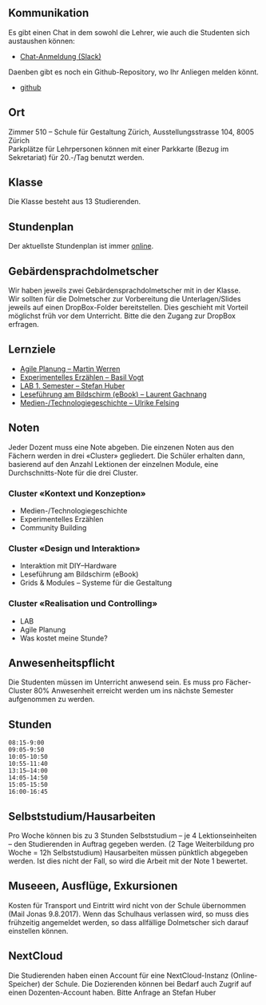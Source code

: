## Kommunikation
Es gibt einen Chat in dem sowohl die Lehrer, wie auch die Studenten sich austaushen können:

* [Chat-Anmeldung (Slack)](https://join.slack.com/t/logrinto/shared_invite/MjI5OTA0MDE2MjU3LTE1MDM0NzQ5NjYtMWJkMzJhYjlhNw)

Daenben gibt es noch ein Github-Repository, wo Ihr Anliegen melden könnt.
* [github](https://github.com/logrinto/IAD2017/issues)

## Ort 
Zimmer 510 – Schule für Gestaltung Zürich, Ausstellungsstrasse 104, 8005 Zürich  
Parkplätze für Lehrpersonen können mit einer Parkkarte (Bezug im Sekretariat) für 20.-/Tag benutzt werden.

## Klasse
Die Klasse besteht aus 13 Studierenden.

## Stundenplan
Der aktuellste Stundenplan ist immer [online](https://logrinto.github.io/IAD2017.timetable/).

## Gebärdensprachdolmetscher
Wir haben jeweils zwei Gebärdensprachdolmetscher mit in der Klasse.  
Wir sollten für die Dolmetscher zur Vorbereitung die Unterlagen/Slides jeweils auf einen DropBox-Folder bereitstellen. Dies geschieht mit Vorteil möglichst früh vor dem Unterricht. Bitte die den Zugang zur DropBox erfragen.

## Lernziele
* [Agile Planung – Martin Werren](./lernziele/HS2017/agil.md)
* [Experimentelles Erzählen – Basil Vogt](./lernziele/HS2017/expstory.md)
* [LAB 1. Semester – Stefan Huber](https://signalwerk.github.io/IAD.LAB.DOC/ziele/)
* [Leseführung am Bildschirm (eBook) – Laurent Gachnang](./lernziele/HS2017/readscreen.md)
* [Medien-/Technologiegeschichte – Ulrike Felsing](./lernziele/HS2017/artcontext.md)

## Noten
Jeder Dozent muss eine Note abgeben. Die einzenen Noten aus den Fächern werden in drei «Cluster» gegliedert. Die Schüler erhalten dann, basierend auf den Anzahl Lektionen der einzelnen Module, eine Durchschnitts-Note für die drei Cluster.

### Cluster «Kontext und Konzeption»
* Medien-/Technologiegeschichte
* Experimentelles Erzählen
* Community Building
<!-- * Technologiegeschichte der Schrift -->
### Cluster «Design und Interaktion»
<!-- * Interaktive Grafiken -->
* Interaktion mit DIY–Hardware
* Leseführung am Bildschirm (eBook)
* Grids & Modules – Systeme für die Gestaltung
### Cluster «Realisation und Controlling»
* LAB
* Agile Planung
* Was kostet meine Stunde? 

## Anwesenheitspflicht
Die Studenten müssen im Unterricht anwesend sein. Es muss pro Fächer-Cluster 80% Anwesenheit erreicht werden um ins nächste Semester aufgenommen zu werden.

## Stunden
```
08:15-9:00
09:05-9:50
10:05-10:50
10:55-11:40
13:15–14:00
14:05-14:50
15:05-15:50
16:00-16:45
```

## Selbststudium/Hausarbeiten
Pro Woche können bis zu 3 Stunden Selbststudium – je 4 Lektionseinheiten – den Studierenden in Auftrag gegeben werden. (2 Tage Weiterbildung pro Woche = 12h Selbststudium)
Hausarbeiten müssen pünktlich abgegeben werden. Ist dies nicht der Fall, so wird die Arbeit mit der Note 1 bewertet.


## Museeen, Ausflüge, Exkursionen
Kosten für Transport und Eintritt wird nicht von der Schule übernommen (Mail Jonas 9.8.2017).
Wenn das Schulhaus verlassen wird, so muss dies frühzeitig angemeldet werden, so dass allfällige Dolmetscher sich darauf einstellen können.

## NextCloud
Die Studierenden haben einen Account für eine NextCloud-Instanz (Online-Speicher) der Schule. Die Dozierenden können bei Bedarf auch Zugrif auf einen Dozenten-Account haben. Bitte Anfrage an Stefan Huber
